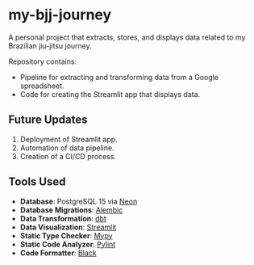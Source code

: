 # my-bjj-journey

A personal project that extracts, stores, and displays data related to
my Brazilian jiu-jitsu journey.

Repository contains:

- Pipeline for extracting and transforming data from a Google spreadsheet.
- Code for creating the Streamlit app that displays data.

## Future Updates

1. Deployment of Streamlit app.
2. Automation of data pipeline.
3. Creation of a CI/CD process.

## Tools Used

- **Database**: PostgreSQL 15 via [Neon](https://neon.tech/)
- **Database Migrations**: [Alembic](https://alembic.sqlalchemy.org/en/latest/)
- **Data Transformation**: [dbt](https://www.getdbt.com/)
- **Data Visualization**: [Streamlit](https://streamlit.io/)
- **Static Type Checker**: [Mypy](https://mypy-lang.org/)
- **Static Code Analyzer**: [Pylint](https://pypi.org/project/pylint/)
- **Code Formatter**: [Black](https://black.readthedocs.io/en/stable/)
